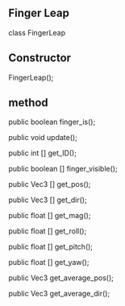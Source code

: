 Finger Leap
--



class FingerLeap

Constructor
--
FingerLeap();

method
--
public boolean finger_is();

public void update();

public int [] get_ID();

public boolean [] finger_visible();

public Vec3 [] get_pos();

public Vec3 [] get_dir();

public float [] get_mag();

public float [] get_roll();

public float [] get_pitch();

public float [] get_yaw();


public Vec3 get_average_pos();

public Vec3 get_average_dir();

